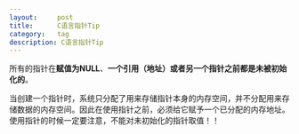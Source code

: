 ```yaml
---
layout:     post
title:      C语言指针Tip
category:   tag
description: C语言指针Tip
---
```

所有的指针在**赋值为NULL**、**一个引用（地址）**或者**另一个指针之前都是未被初始化的**。

当创建一个指针时，系统只分配了用来存储指针本身的内存空间，并不分配用来存储数据的内存空间。因此在使用指针之前，必须给它赋予一个已分配的内存地址。使用指针的时候一定要注意，不能对未初始化的指针取值！！